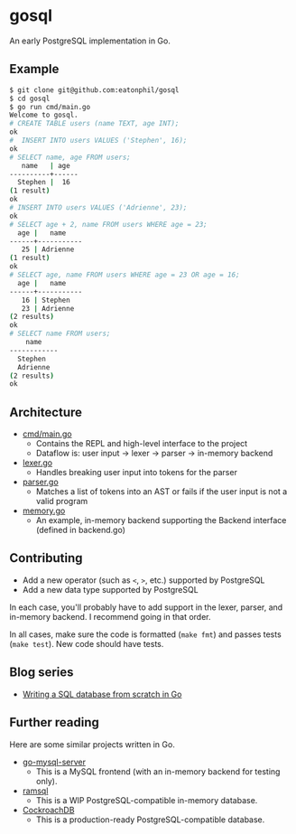 # gosql

An early PostgreSQL implementation in Go.

## Example

```bash
$ git clone git@github.com:eatonphil/gosql
$ cd gosql
$ go run cmd/main.go
Welcome to gosql.
# CREATE TABLE users (name TEXT, age INT);
ok
#  INSERT INTO users VALUES ('Stephen', 16);
ok
# SELECT name, age FROM users;
   name   | age
----------+------
  Stephen |  16
(1 result)
ok
# INSERT INTO users VALUES ('Adrienne', 23);
ok
# SELECT age + 2, name FROM users WHERE age = 23;
  age |   name
------+-----------
   25 | Adrienne
(1 result)
ok
# SELECT age, name FROM users WHERE age = 23 OR age = 16;
  age |   name
------+-----------
   16 | Stephen
   23 | Adrienne
(2 results)
ok
# SELECT name FROM users;
    name
------------
  Stephen
  Adrienne
(2 results)
ok
```

## Architecture

* [cmd/main.go](./cmd/main.go)
  * Contains the REPL and high-level interface to the project
  * Dataflow is: user input -> lexer -> parser -> in-memory backend
* [lexer.go](./lexer.go)
  * Handles breaking user input into tokens for the parser
* [parser.go](./parser.go)
  * Matches a list of tokens into an AST or fails if the user input is not a valid program
* [memory.go](./memory.go)
  * An example, in-memory backend supporting the Backend interface (defined in backend.go)

## Contributing

* Add a new operator (such as `<`, `>`, etc.) supported by PostgreSQL
* Add a new data type supported by PostgreSQL

In each case, you'll probably have to add support in the lexer,
parser, and in-memory backend. I recommend going in that order.

In all cases, make sure the code is formatted (`make fmt`) and passes
tests (`make test`). New code should have tests.

## Blog series

* [Writing a SQL database from scratch in Go](https://notes.eatonphil.com/database-basics.html)

## Further reading

Here are some similar projects written in Go.

* [go-mysql-server](https://github.com/src-d/go-mysql-server)
  * This is a MySQL frontend (with an in-memory backend for testing only).
* [ramsql](https://github.com/proullon/ramsql)
  * This is a WIP PostgreSQL-compatible in-memory database.
* [CockroachDB](https://github.com/cockroachdb/cockroach)
  * This is a production-ready PostgreSQL-compatible database.
